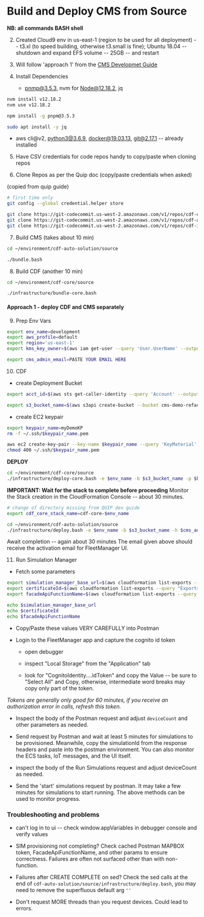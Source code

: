 # Build and Deploy CMS from Source

**NB: all commands BASH shell**

2. Created Cloud9 env in us-east-1 (region to be used for all deployment)
    -- t3.xl (to speed building, otherwise t3.small is fine); Ubuntu 18.04
    -- shutdown and expand EFS volume -- 25GB -- and restart
3. Will follow 'approach 1' from the [CMS Developmet Guide](https://quip-amazon.com/hLrnALX7bgCd/CMS-Development)
4. Install Dependencies

    * pnmp@3.5.3, nvm for Node@12.18.2, jq 

```bash
nvm install v12.18.2
nvm use v12.18.2

npm install -g pnpm@3.5.3

sudo apt install -y jq
```

* aws cli@v2, python3@3.6.9, docker@19.03.13, git@2.17.1 -- already installed

5. Have CSV credentials for code repos handy to copy/paste when cloning repos

6. Clone Repos as per the Quip doc (copy/paste credentials when asked)

(copied from quip guide)

```bash
# first time only
git config --global credential.helper store

git clone https://git-codecommit.us-west-2.amazonaws.com/v1/repos/cdf-core -b refactor_solution_builder
git clone https://git-codecommit.us-west-2.amazonaws.com/v1/repos/cdf-auto-solution 
git clone https://git-codecommit.us-west-2.amazonaws.com/v1/repos/cdf-infrastructure-demo
```

7. Build CMS (takes about 10 min)

```bash
cd ~/environment/cdf-auto-solution/source

./bundle.bash
```

8. Build CDF (another 10 min)

```bash
cd ~/environment/cdf-core/source

./infrastructure/bundle-core.bash
```

#### Approach 1 - deploy CDF and CMS separately

9. Prep Env Vars

```bash
export env_name=development
export aws_profile=default
export region='us-east-1'
export kms_key_owner=$(aws iam get-user --query 'User.UserName' --output text)
```

```bash
export cms_admin_email=PASTE YOUR EMAIL HERE
```

10. CDF

* create Deployment Bucket

```bash
export acct_id=$(aws sts get-caller-identity --query 'Account' --output text)

export s3_bucket_name=$(aws s3api create-bucket --bucket cms-demo-refactored-$acct_id | jq '.Location' | tr -d "\"" | tr -d "/")
```

* create EC2 keypair

```bash
export keypair_name=myDemoKP
rm -f ~/.ssh/$keypair_name.pem

aws ec2 create-key-pair --key-name $keypair_name --query 'KeyMaterial' --output text >~/.ssh/$keypair_name.pem
chmod 400 ~/.ssh/$keypair_name.pem
```

**DEPLOY**

```bash
cd ~/environment/cdf-core/source
./infrastructure/deploy-core.bash -e $env_name -b $s3_bucket_name -p $keypair_name -R $region -P $aws_profile -B -y s3://$s3_bucket_name/template-snippets/ -i 0.0.0.0/0 -K $kms_key_owner
```

**IMPORTANT: Wait for the stack to complete before proceeding**
Monitor the Stack creation in the CloudFormation Console -- about 30 minutes.

```bash
# change of directory missing from QUIP dev guide
export cdf_core_stack_name=cdf-core-$env_name

cd ~/environment/cdf-auto-solution/source
./infrastructure/deploy.bash -e $env_name -b $s3_bucket_name -h $cms_admin_email -P $aws_profile -l $cdf_core_stack_name -B -R $region -K $kms_key_owner 
```

Await completion -- again about 30 minutes
The email given above should receive the activation email for FleetManager UI.

11. Run Simulation Manager

* Fetch some parameters

```bash
export simulation_manager_base_url=$(aws cloudformation list-exports --query "Exports[?Name=='cdf-core-$env_name-simulationManager-apiGatewayUrl'].Value" --output text)
export certificateId=$(aws cloudformation list-exports --query "Exports[?Name=='cms-$env_name-certificateId'].Value" --output text)
export facadeApiFunctionName=$(aws cloudformation list-exports --query "Exports[?Name=='cms-$env_name-facade-restApiFunctionName'].Value" --output text)

echo $simulation_manager_base_url
echo $certificateId
echo $facadeApiFunctionName
```

* Copy/Paste these values VERY CAREFULLY into Postman

* Login to the FleetManager app and capture the cognito id token

    * open debugger

    * inspect "Local Storage" from the "Application" tab

    * look for "CognitoIdentity....idToken" and copy the Value -- be sure to "Select All" and Copy, otherwise, intermediate word breaks may copy only part of the token.

_Tokens are generally only good for 60 minutes, if you receive an authorization error in calls, refresh this token._

* Inspect the body of the Postman request and adjust `deviceCount` and other parameters as needed.

* Send request by Postman and wait at least 5 minutes for simulations to be provisioned. Meanwhile, copy the simulationId from the response headers and paste into the postman environment.  You can also monitor the ECS tasks, IoT messages, and the UI itself.

* inspect the body of the Run Simulations request and adjust deviceCount as needed.

* Send the 'start' simulations request by postman. It may take a few minutes for simulations to start running. The above methods can be used to monitor progress.

### Troubleshooting and problems

* can't log in to ui -- check window.appVariables in debugger console and verify values

* SIM provisioning not completing?  Check cached Postman MAPBOX token, FacadeApiFunctionName, and other params to ensure correctness. Failures are often not surfaced other than with non-function.

* Failures after CREATE COMPLETE on sed? Check the sed calls at the end of `cdf-auto-solution/source/infrastructure/deploy.bash`, you may need to remove the superfluous default arg `''`

* Don't request MORE threads than you request devices. Could lead to errors.
